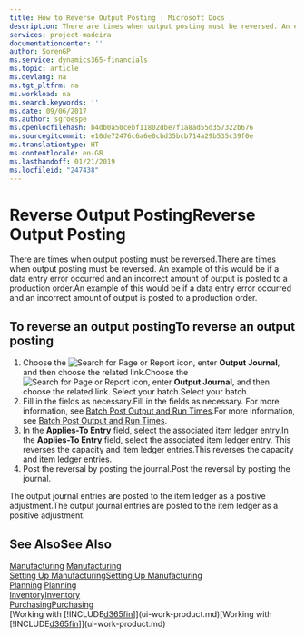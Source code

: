 ```yaml
---
title: How to Reverse Output Posting | Microsoft Docs
description: There are times when output posting must be reversed. An example of this would be if a data entry error occurred and an incorrect amount of output is posted to a production order.
services: project-madeira
documentationcenter: ''
author: SorenGP
ms.service: dynamics365-financials
ms.topic: article
ms.devlang: na
ms.tgt_pltfrm: na
ms.workload: na
ms.search.keywords: ''
ms.date: 09/06/2017
ms.author: sgroespe
ms.openlocfilehash: b4db0a50cebf11802dbe7f1a8ad55d357322b676
ms.sourcegitcommit: e10de72476c6a6e0cbd35bcb714a29b535c39f0e
ms.translationtype: HT
ms.contentlocale: en-GB
ms.lasthandoff: 01/21/2019
ms.locfileid: "247438"
---
```

# <a name="reverse-output-posting"></a><span data-ttu-id="1d25f-104">Reverse Output Posting</span><span class="sxs-lookup"><span data-stu-id="1d25f-104">Reverse Output Posting</span></span>
<span data-ttu-id="1d25f-105">There are times when output posting must be reversed.</span><span class="sxs-lookup"><span data-stu-id="1d25f-105">There are times when output posting must be reversed.</span></span> <span data-ttu-id="1d25f-106">An example of this would be if a data entry error occurred and an incorrect amount of output is posted to a production order.</span><span class="sxs-lookup"><span data-stu-id="1d25f-106">An example of this would be if a data entry error occurred and an incorrect amount of output is posted to a production order.</span></span>  

## <a name="to-reverse-an-output-posting"></a><span data-ttu-id="1d25f-107">To reverse an output posting</span><span class="sxs-lookup"><span data-stu-id="1d25f-107">To reverse an output posting</span></span>  
1.  <span data-ttu-id="1d25f-108">Choose the ![Search for Page or Report](media/ui-search/search_small.png "Search for Page or Report icon") icon, enter **Output Journal**, and then choose the related link.</span><span class="sxs-lookup"><span data-stu-id="1d25f-108">Choose the ![Search for Page or Report](media/ui-search/search_small.png "Search for Page or Report icon") icon, enter **Output Journal**, and then choose the related link.</span></span> <span data-ttu-id="1d25f-109">Select your batch.</span><span class="sxs-lookup"><span data-stu-id="1d25f-109">Select your batch.</span></span>  
2. <span data-ttu-id="1d25f-110">Fill in the fields as necessary.</span><span class="sxs-lookup"><span data-stu-id="1d25f-110">Fill in the fields as necessary.</span></span> <span data-ttu-id="1d25f-111">For more information, see [Batch Post Output and Run Times](production-how-to-post-output-quantity.md).</span><span class="sxs-lookup"><span data-stu-id="1d25f-111">For more information, see [Batch Post Output and Run Times](production-how-to-post-output-quantity.md).</span></span>
3.  <span data-ttu-id="1d25f-112">In the **Applies-To Entry** field, select the associated item ledger entry.</span><span class="sxs-lookup"><span data-stu-id="1d25f-112">In the **Applies-To Entry** field, select the associated item ledger entry.</span></span> <span data-ttu-id="1d25f-113">This reverses the capacity and item ledger entries.</span><span class="sxs-lookup"><span data-stu-id="1d25f-113">This reverses the capacity and item ledger entries.</span></span>  
4. <span data-ttu-id="1d25f-114">Post the reversal by posting the journal.</span><span class="sxs-lookup"><span data-stu-id="1d25f-114">Post the reversal by posting the journal.</span></span>  

<span data-ttu-id="1d25f-115">The output journal entries are posted to the item ledger as a positive adjustment.</span><span class="sxs-lookup"><span data-stu-id="1d25f-115">The output journal entries are posted to the item ledger as a positive adjustment.</span></span>  

## <a name="see-also"></a><span data-ttu-id="1d25f-116">See Also</span><span class="sxs-lookup"><span data-stu-id="1d25f-116">See Also</span></span>  
 <span data-ttu-id="1d25f-117">[Manufacturing](production-manage-manufacturing.md)  </span><span class="sxs-lookup"><span data-stu-id="1d25f-117">[Manufacturing](production-manage-manufacturing.md)  </span></span>  
 [<span data-ttu-id="1d25f-118">Setting Up Manufacturing</span><span class="sxs-lookup"><span data-stu-id="1d25f-118">Setting Up Manufacturing</span></span>](production-configure-production-processes.md)  
 <span data-ttu-id="1d25f-119">[Planning](production-planning.md)    </span><span class="sxs-lookup"><span data-stu-id="1d25f-119">[Planning](production-planning.md)    </span></span>  
 [<span data-ttu-id="1d25f-120">Inventory</span><span class="sxs-lookup"><span data-stu-id="1d25f-120">Inventory</span></span>](inventory-manage-inventory.md)  
 [<span data-ttu-id="1d25f-121">Purchasing</span><span class="sxs-lookup"><span data-stu-id="1d25f-121">Purchasing</span></span>](purchasing-manage-purchasing.md)  
 <span data-ttu-id="1d25f-122">[Working with [!INCLUDE[d365fin](includes/d365fin_md.md)]](ui-work-product.md)</span><span class="sxs-lookup"><span data-stu-id="1d25f-122">[Working with [!INCLUDE[d365fin](includes/d365fin_md.md)]](ui-work-product.md)</span></span>  
